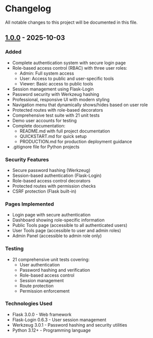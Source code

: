 # Changelog

All notable changes to this project will be documented in this file.

## [1.0.0] - 2025-10-03

### Added
- Complete authentication system with secure login page
- Role-based access control (RBAC) with three user roles:
  - Admin: Full system access
  - User: Access to public and user-specific tools
  - Viewer: Basic access to public tools
- Session management using Flask-Login
- Password security with Werkzeug hashing
- Professional, responsive UI with modern styling
- Navigation menu that dynamically shows/hides based on user role
- Protected routes with role-based decorators
- Comprehensive test suite with 21 unit tests
- Demo user accounts for testing
- Complete documentation:
  - README.md with full project documentation
  - QUICKSTART.md for quick setup
  - PRODUCTION.md for production deployment guidance
- .gitignore file for Python projects

### Security Features
- Secure password hashing (Werkzeug)
- Session-based authentication (Flask-Login)
- Role-based access control decorators
- Protected routes with permission checks
- CSRF protection (Flask built-in)

### Pages Implemented
- Login page with secure authentication
- Dashboard showing role-specific information
- Public Tools page (accessible to all authenticated users)
- User Tools page (accessible to user and admin roles)
- Admin Panel (accessible to admin role only)

### Testing
- 21 comprehensive unit tests covering:
  - User authentication
  - Password hashing and verification
  - Role-based access control
  - Session management
  - Route protection
  - Permission enforcement

### Technologies Used
- Flask 3.0.0 - Web framework
- Flask-Login 0.6.3 - User session management
- Werkzeug 3.0.1 - Password hashing and security utilities
- Python 3.12+ - Programming language

[1.0.0]: https://github.com/joresa/joresa-py-tools/releases/tag/v1.0.0

